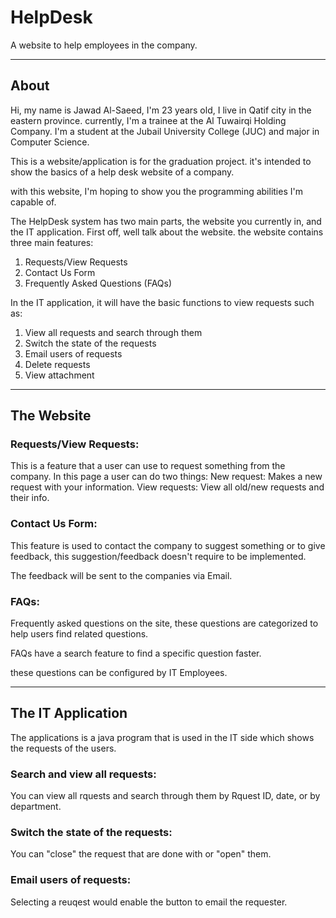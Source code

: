 # HelpDesk
A website to help employees in the company.

--------------------------------------------------------------------------------------------

## About

Hi, my name is Jawad Al-Saeed, I'm 23 years old, I live in Qatif city in the eastern province. currently, I'm a trainee at the Al Tuwairqi Holding Company. 
I'm a student at the Jubail University College (JUC) and major in Computer Science. 

This is a website/application is for the graduation project. it's intended to show the basics of a help desk website of a company.

with this website, I'm hoping to show you the programming abilities I'm capable of. 

The HelpDesk system has two main parts, the website you currently in, and the IT application. First off, well talk about the website. the website contains three main features:
  1. Requests/View Requests
  2. Contact Us Form
  3. Frequently Asked Questions (FAQs)
 
In the IT application, it will have the basic functions to view requests such as:
  1. View all requests and search through them
  2. Switch the state of the requests
  3. Email users of requests
  4. Delete requests
  5. View attachment
  
--------------------------------------------------------------------------------------------
## The Website

### Requests/View Requests:
This is a feature that a user can use to request something from the company. In this page a user can do two things:
New request: Makes a new request with your information.
View requests: View all old/new requests and their info.

### Contact Us Form:
This feature is used to contact the company to suggest something or to give feedback, this suggestion/feedback doesn't require to be implemented.

The feedback will be sent to the companies via Email.

### FAQs:
Frequently asked questions on the site, these questions are categorized to help users find related questions.

FAQs have a search feature to find a specific question faster.

these questions can be configured by IT Employees.

--------------------------------------------------------------------------------------------
## The IT Application
The applications is a java program that is used in the IT side which shows the requests of the users.

### Search and view  all requests:
You can view all rquests and search through them by Rquest ID, date, or by department.

### Switch the state of the requests:
You can "close" the request that are done with or "open" them.

### Email users of requests:
Selecting a reuqest would enable the button to email the requester.
